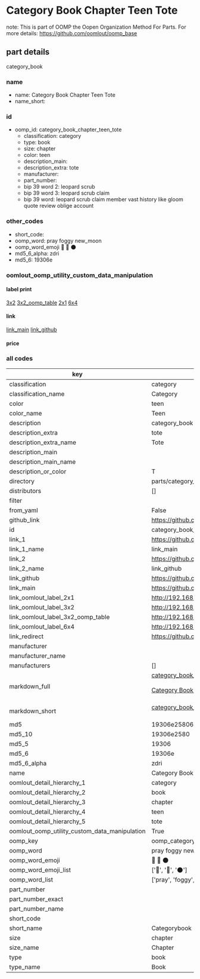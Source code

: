 # Category Book Chapter Teen Tote  

note: This is part of OOMP the Oopen Organization Method For Parts. For more details: https://github.com/oomlout/oomp_base

##  part details
  



category_book



### name
* name: Category Book Chapter Teen Tote
* name_short: 
### id
* oomp_id: category_book_chapter_teen_tote
  * classification: category
  * type: book
  * size: chapter
  * color: teen
  * description_main: 
  * description_extra: tote
  * manufacturer: 
  * part_number: 
  * bip 39 word 2: leopard scrub
  * bip 39 word 3: leopard scrub claim
  * bip 39 word: leopard scrub claim member vast history like gloom quote review oblige account

### other_codes
* short_code: 
* oomp_word: pray foggy new_moon
* oomp_word_emoji :pray: :foggy: :new_moon:
* md5_6_alpha: zdri
* md5_6: 19306e






### oomlout_oomp_utility_custom_data_manipulation
#### label print
[3x2](http://192.168.1.245:1112/?label=oomp%20zdri)
[3x2_oomp_table](http://192.168.1.108:1112/?label=oomp%20zdri)
[2x1](http://192.168.1.242:1112/?label=oomp%20zdri)
[6x4](http://192.168.1.55:1112/?label=oomp%20zdri)    

#### link

[link_main](https://github.com/oomlout/oomlout_oomp_version_1_messy/tree/main/parts/category_book_chapter_teen_tote) [link_github](https://github.com/oomlout/oomlout_oomp_version_1_messy/tree/main/parts/category_book_chapter_teen_tote)                             

#### price







### all codes 
| key | value |  
| --- | --- |  
| classification | category |  
| classification_name | Category |  
| color | teen |  
| color_name | Teen |  
| description | category_book |  
| description_extra | tote |  
| description_extra_name | Tote |  
| description_main |  |  
| description_main_name |  |  
| description_or_color | T  |  
| directory | parts/category_book_chapter_teen_tote |  
| distributors | [] |  
| filter |  |  
| from_yaml | False |  
| github_link | https://github.com/oomlout/oomlout_oomp_part_src/tree/main/parts/category_book_chapter_teen_tote |  
| id | category_book_chapter_teen_tote |  
| link_1 | https://github.com/oomlout/oomlout_oomp_version_1_messy/tree/main/parts/category_book_chapter_teen_tote |  
| link_1_name | link_main |  
| link_2 | https://github.com/oomlout/oomlout_oomp_version_1_messy/tree/main/parts/category_book_chapter_teen_tote |  
| link_2_name | link_github |  
| link_github | https://github.com/oomlout/oomlout_oomp_version_1_messy/tree/main/parts/category_book_chapter_teen_tote |  
| link_main | https://github.com/oomlout/oomlout_oomp_version_1_messy/tree/main/parts/category_book_chapter_teen_tote |  
| link_oomlout_label_2x1 | http://192.168.1.242:1112/?label=oomp%20zdri |  
| link_oomlout_label_3x2 | http://192.168.1.245:1112/?label=oomp%20zdri |  
| link_oomlout_label_3x2_oomp_table | http://192.168.1.108:1112/?label=oomp%20zdri |  
| link_oomlout_label_6x4 | http://192.168.1.55:1112/?label=oomp%20zdri |  
| link_redirect | https://github.com/oomlout/oomlout_oomp_version_1_messy/tree/main/parts/category_book_chapter_teen_tote |  
| manufacturer |  |  
| manufacturer_name |  |  
| manufacturers | [] |  
| markdown_full | [category_book_chapter_teen_tote](none)<br>[](none)<br>[Category Book Chapter Teen Tote](none)<br><br> |  
| markdown_short | [category_book_chapter_teen_tote](none)<br><br> |  
| md5 | 19306e2580637035b0f8d8ac53707402 |  
| md5_10 | 19306e2580 |  
| md5_5 | 19306 |  
| md5_6 | 19306e |  
| md5_6_alpha | zdri |  
| name | Category Book Chapter Teen Tote |  
| oomlout_detail_hierarchy_1 | category |  
| oomlout_detail_hierarchy_2 | book |  
| oomlout_detail_hierarchy_3 | chapter |  
| oomlout_detail_hierarchy_4 | teen |  
| oomlout_detail_hierarchy_5 | tote |  
| oomlout_oomp_utility_custom_data_manipulation | True |  
| oomp_key | oomp_category_book_chapter_teen_tote |  
| oomp_word | pray foggy new_moon |  
| oomp_word_emoji | :pray: :foggy: :new_moon: |  
| oomp_word_emoji_list | [':pray:', ':foggy:', ':new_moon:'] |  
| oomp_word_list | ['pray', 'foggy', 'new_moon'] |  
| part_number |  |  
| part_number_exact |  |  
| part_number_name |  |  
| short_code |  |  
| short_name | Categorybook |  
| size | chapter |  
| size_name | Chapter |  
| type | book |  
| type_name | Book |  
